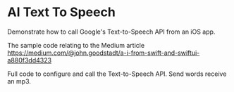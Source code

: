 # AI Text To Speech
Demonstrate how to call Google's Text-to-Speech API from an iOS app.

The sample code relating to the Medium article https://medium.com/@john.goodstadt/a-i-from-swift-and-swiftui-a880f3dd4323 

Full code to configure and call the Text-to-Speech API. Send words receive an mp3.

